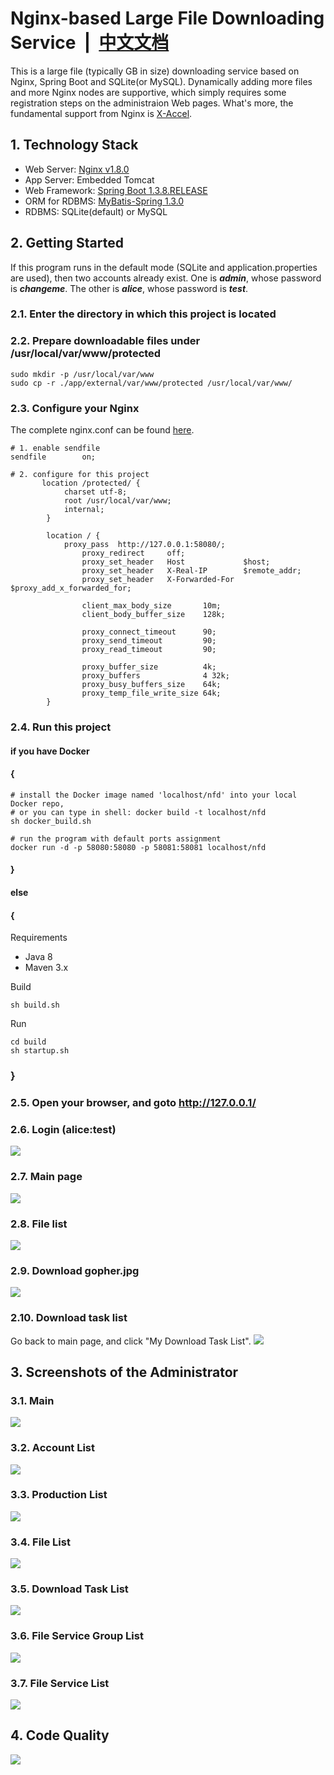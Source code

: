 # Nginx-based Large File Downloading Service &nbsp;| &nbsp;[中文文档](README_zh_CN.md)
This is a large file (typically GB in size) downloading service based on Nginx, Spring Boot and SQLite(or MySQL). Dynamically adding more files and more Nginx nodes are supportive, which simply requires some registration steps on the administraion Web pages. What's more, the fundamental support from Nginx is [X-Accel](https://www.nginx.com/resources/wiki/start/topics/examples/x-accel/).

## 1. Technology Stack
- Web Server: [Nginx v1.8.0](http://nginx.org/)
- App Server: Embedded Tomcat
- Web Framework: [Spring Boot 1.3.8.RELEASE](https://github.com/spring-projects/spring-boot/)  
- ORM for RDBMS: [MyBatis-Spring 1.3.0](http://mybatis.github.io/spring/)
- RDBMS: SQLite(default) or MySQL

## 2. Getting Started
If this program runs in the default mode (SQLite and application.properties are used), then two accounts already exist. One is ***admin***, whose password is ***changeme***. The other is ***alice***, whose password is ***test***.

### 2.1. Enter the directory in which this project is located

### 2.2. Prepare downloadable files under /usr/local/var/www/protected
```
sudo mkdir -p /usr/local/var/www
sudo cp -r ./app/external/var/www/protected /usr/local/var/www/
```

### 2.3. Configure your Nginx
The complete nginx.conf can be found [here](https://github.com/leonzhouwei/nginx-file-download/blob/master/app/external/conf/nginx/nginx.conf).

```
# 1. enable sendfile
sendfile        on;

# 2. configure for this project
       location /protected/ {
    		charset utf-8;
    		root /usr/local/var/www;
    		internal;
    	}
    	
    	location / {
    	    proxy_pass  http://127.0.0.1:58080/;  
                proxy_redirect     off;  
                proxy_set_header   Host             $host;  
                proxy_set_header   X-Real-IP        $remote_addr;  
                proxy_set_header   X-Forwarded-For  $proxy_add_x_forwarded_for;  
      
                client_max_body_size       10m;  
                client_body_buffer_size    128k;  
      
                proxy_connect_timeout      90;  
                proxy_send_timeout         90;  
                proxy_read_timeout         90;  
      
                proxy_buffer_size          4k;  
                proxy_buffers              4 32k;  
                proxy_busy_buffers_size    64k;  
                proxy_temp_file_write_size 64k;
    	}
```


### 2.4. Run this project
#### if you have Docker 
#### {
```
# install the Docker image named 'localhost/nfd' into your local Docker repo,
# or you can type in shell: docker build -t localhost/nfd 
sh docker_build.sh

# run the program with default ports assignment
docker run -d -p 58080:58080 -p 58081:58081 localhost/nfd
```
#### } 

#### else 
#### {
Requirements

- Java 8
- Maven 3.x

Build

```
sh build.sh
```

Run

```
cd build
sh startup.sh
```
### }

### 2.5. Open your browser, and goto http://127.0.0.1/

### 2.6. Login (alice:test)
![](doc/static/v0.10.2/images/login.png)

### 2.7. Main page
![](doc/static/v0.10.2/images/ordinary/main.png)

### 2.8. File list
![](doc/static/v0.10.2/images/ordinary/file_list.png)

### 2.9. Download gopher.jpg
![](doc/static/v0.10.2/images/ordinary/download_action.png)

### 2.10. Download task list
Go back to main page, and click "My Download Task List".
![](doc/static/v0.10.2/images/ordinary/download_task_list.png)

## 3. Screenshots of the Administrator
### 3.1. Main
![](doc/static/v0.10.2/images/admin/main.png)
### 3.2. Account List
![](doc/static/v0.10.2/images/admin/account_list.png)
### 3.3. Production List
![](doc/static/v0.10.2/images/admin/production_list.png)
### 3.4. File List
![](doc/static/v0.10.2/images/admin/file_list.png)
### 3.5. Download Task List
![](doc/static/v0.10.2/images/admin/download_task_list.png)
### 3.6. File Service Group List
![](doc/static/v0.10.2/images/admin/file_service_group_list.png)
### 3.7. File Service List
![](doc/static/v0.10.2/images/admin/file_service_list.png)

## 4. Code Quality
![](doc/static/v0.10.2/images/sonar_code_quality.png)
